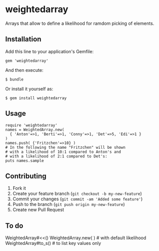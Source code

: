 weightedarray
=============

Arrays that allow to define a likelihood for ramdom picking of elements.

## Installation

Add this line to your application's Gemfile:

    gem 'weightedarray'

And then execute:

    $ bundle

Or install it yourself as:

    $ gem install weightedarray

## Usage

    require 'weightedarray'
    names = WeightedArray.new(
      { 'Anton'=>1, 'Berti'=>1, 'Conny'=>1, 'Det'=>5, 'Edi'=>1 }
    )
    names.push( {'Fritzchen'=>10} )
    # In the following the name "Fritzchen" will be shown
    # with a likelihood of 10:1 compared to Anton's and
    # with a likelihood of 2:1 compared to Det's:
    puts names.sample 
    

## Contributing

1. Fork it
2. Create your feature branch (`git checkout -b my-new-feature`)
3. Commit your changes (`git commit -am 'Added some feature'`)
4. Push to the branch (`git push origin my-new-feature`)
5. Create new Pull Request

## To do

   WeightedArray#<<()
   WeightedArray.new( <Array> ) # with default likelihood
   WeightedArray#to_s()         # to list key values only
